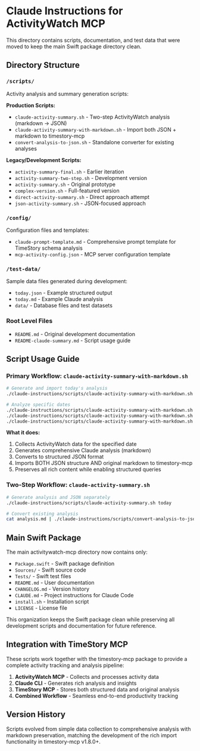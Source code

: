 # Claude Instructions for ActivityWatch MCP

This directory contains scripts, documentation, and test data that were moved to keep the main Swift package directory clean.

## Directory Structure

### `/scripts/`
Activity analysis and summary generation scripts:

**Production Scripts:**
- `claude-activity-summary.sh` - Two-step ActivityWatch analysis (markdown → JSON)
- `claude-activity-summary-with-markdown.sh` - Import both JSON + markdown to timestory-mcp
- `convert-analysis-to-json.sh` - Standalone converter for existing analyses

**Legacy/Development Scripts:**
- `activity-summary-final.sh` - Earlier iteration
- `activity-summary-two-step.sh` - Development version
- `activity-summary.sh` - Original prototype
- `complex-version.sh` - Full-featured version
- `direct-activity-summary.sh` - Direct approach attempt
- `json-activity-summary.sh` - JSON-focused approach

### `/config/`
Configuration files and templates:
- `claude-prompt-template.md` - Comprehensive prompt template for TimeStory schema analysis
- `mcp-activity-config.json` - MCP server configuration template

### `/test-data/`
Sample data files generated during development:
- `today.json` - Example structured output
- `today.md` - Example Claude analysis
- `data/` - Database files and test datasets

### Root Level Files
- `README.md` - Original development documentation
- `README-claude-summary.md` - Script usage guide

## Script Usage Guide

### Primary Workflow: `claude-activity-summary-with-markdown.sh`
```bash
# Generate and import today's analysis
./claude-instructions/scripts/claude-activity-summary-with-markdown.sh

# Analyze specific dates
./claude-instructions/scripts/claude-activity-summary-with-markdown.sh yesterday
./claude-instructions/scripts/claude-activity-summary-with-markdown.sh 2025-06-25
./claude-instructions/scripts/claude-activity-summary-with-markdown.sh "3 days ago"
```

**What it does:**
1. Collects ActivityWatch data for the specified date
2. Generates comprehensive Claude analysis (markdown)
3. Converts to structured JSON format
4. Imports BOTH JSON structure AND original markdown to timestory-mcp
5. Preserves all rich content while enabling structured queries

### Two-Step Workflow: `claude-activity-summary.sh`
```bash
# Generate analysis and JSON separately
./claude-instructions/scripts/claude-activity-summary.sh today

# Convert existing analysis
cat analysis.md | ./claude-instructions/scripts/convert-analysis-to-json.sh > output.json
```

## Main Swift Package
The main activitywatch-mcp directory now contains only:
- `Package.swift` - Swift package definition
- `Sources/` - Swift source code
- `Tests/` - Swift test files
- `README.md` - User documentation
- `CHANGELOG.md` - Version history
- `CLAUDE.md` - Project instructions for Claude Code
- `install.sh` - Installation script
- `LICENSE` - License file

This organization keeps the Swift package clean while preserving all development scripts and documentation for future reference.

## Integration with TimeStory MCP
These scripts work together with the timestory-mcp package to provide a complete activity tracking and analysis pipeline:

1. **ActivityWatch MCP** - Collects and processes activity data
2. **Claude CLI** - Generates rich analysis and insights
3. **TimeStory MCP** - Stores both structured data and original analysis
4. **Combined Workflow** - Seamless end-to-end productivity tracking

## Version History
Scripts evolved from simple data collection to comprehensive analysis with markdown preservation, matching the development of the rich import functionality in timestory-mcp v1.8.0+.